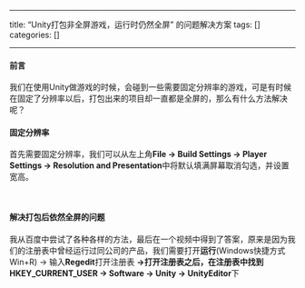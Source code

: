 
--- 
title:  “Unity打包非全屏游戏，运行时仍然全屏” 的问题解决方案 
tags: []
categories: [] 

---
#### **前言**

我们在使用Unity做游戏的时候，会碰到一些需要固定分辨率的游戏，可是有时候在固定了分辨率以后，打包出来的项目却一直都是全屏的，那么有什么方法解决呢？

#### **固定分辨率**

首先需要固定分辨率，我们可以从左上角**File → Build Settings → Player Settings → Resolution and Presentation**中将默认填满屏幕取消勾选，并设置宽高。

<img src="https://img-blog.csdnimg.cn/0146d8555c784126b6627122bc81b2b7.png?x-oss-process=image/watermark,type_d3F5LXplbmhlaQ,shadow_50,text_Q1NETiBA5Y2I5ZCO55qE6LKT,size_20,color_FFFFFF,t_70,g_se,x_16" alt="">

<img src="https://img-blog.csdnimg.cn/5a9e55d665e54cb6a2a9b17388a88f4b.png" alt="">

#### **解决打包后依然全屏的问题**

我从百度中尝试了各种各样的方法，最后在一个视频中得到了答案，原来是因为我们的注册表中曾经运行过同公司的产品，我们需要打开**运行**(Windows快捷方式Win+R) → 输入**Regedit**打开注册表 **→**打开注册表之后，在注册表中找到**HKEY_CURRENT_USER → Software → Unity → UnityEditor**下
